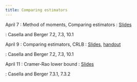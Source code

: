 ```yaml
---
title: Comparing estimators
---
```


April 7
: Method of moments, Comparing estimators
  : [Slides](https://sta711-s25.github.io/slides/lecture_30.pdf)
  
: Casella and Berger 7.2, 7.3, 10.1
      
April 9
: Comparing estimators, CRLB
  : [Slides](https://sta711-s25.github.io/slides/lecture_31.pdf), [handout](https://sta711-s25.github.io/class_activities/ca_lecture_31.pdf)
  
: Casella and Berger 7.2, 7.3, 10.1

April 11
: Cramer-Rao lower bound
  : [Slides](https://sta711-s25.github.io/slides/lecture_32.pdf)

: Casella and Berger 7.3.1, 7.3.2